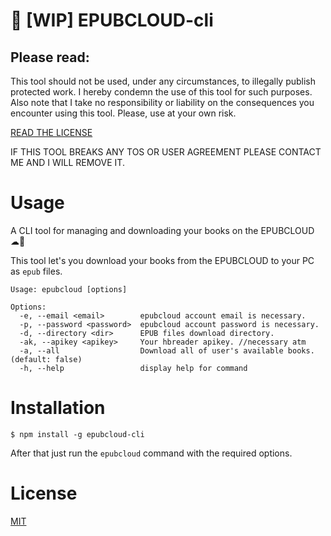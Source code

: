 # 🚧 [WIP] EPUBCLOUD-cli

## **Please read:**

This tool should not be used, under any circumstances, to illegally publish protected work.
I hereby condemn the use of this tool for such purposes.
Also note that I take no responsibility or liability on the consequences you encounter using this tool.
Please, use at your own risk.

[READ THE LICENSE](./LICENSE)

IF THIS TOOL BREAKS ANY TOS OR USER AGREEMENT PLEASE CONTACT ME AND I WILL REMOVE IT.

# Usage

A CLI tool for managing and downloading your books on the EPUBCLOUD ☁📕

This tool let's you download your books from the EPUBCLOUD to your PC as `epub` files.

```
Usage: epubcloud [options]

Options:
  -e, --email <email>        epubcloud account email is necessary.
  -p, --password <password>  epubcloud account password is necessary.
  -d, --directory <dir>      EPUB files download directory.
  -ak, --apikey <apikey>     Your hbreader apikey. //necessary atm
  -a, --all                  Download all of user's available books. (default: false)
  -h, --help                 display help for command
```

# Installation

```
$ npm install -g epubcloud-cli
```

After that just run the `epubcloud` command with the required options.

# License

[MIT](./LICENSE)
